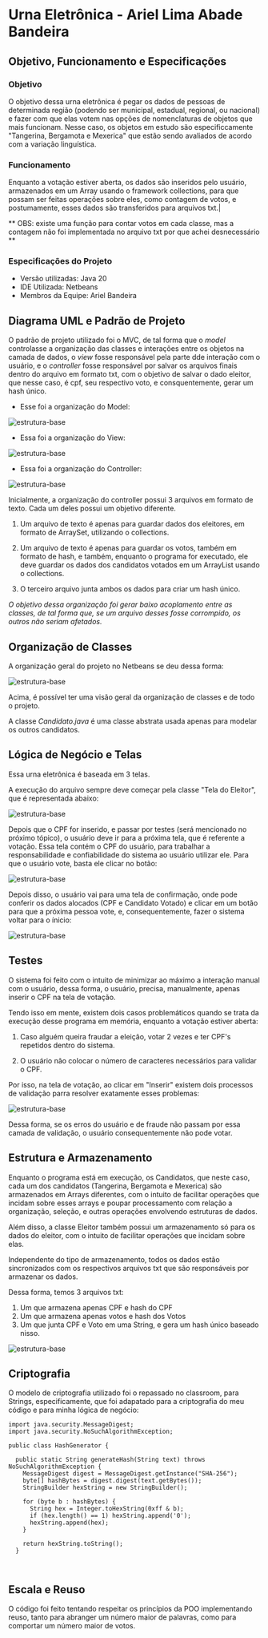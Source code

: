 
# Urna Eletrônica - Ariel Lima Abade Bandeira

## Objetivo, Funcionamento e Especificações

### Objetivo

O objetivo dessa urna eletrônica é pegar os dados de pessoas de determinada região (podendo ser municipal, estadual, regional, ou nacional) e fazer com que elas votem nas opções de nomenclaturas de objetos que mais funcionam. Nesse caso, os objetos em estudo são especificcamente "Tangerina, Bergamota e Mexerica" que estão sendo avaliados de acordo com a variação linguística.

### Funcionamento

Enquanto a votação estiver aberta, os dados são inseridos pelo usuário, armazenados em um Array usando o framework collections, para que possam ser feitas operações sobre eles, como contagem de votos, e postumamente, esses dados são transferidos para arquivos txt.|

** OBS: existe uma função para contar votos em cada classe, mas a contagem não foi implementada no arquivo txt por que achei desnecessário **

### Especificações do Projeto

- Versão utilizadas: Java 20
- IDE Utilizada: Netbeans
- Membros da Equipe: Ariel Bandeira


## Diagrama UML e Padrão de Projeto

O padrão de projeto utilizado foi o MVC, de tal forma que o *model* controlasse a organização das classes e interações entre os objetos na camada de dados, o *view* fosse responsável pela parte dde interação com o usuário, e o *controller* fosse responsável por salvar os arquivos finais dentro do arquivo em formato txt, com o objetivo de salvar o dado eleitor, que nesse caso, é cpf, seu respectivo voto, e consquentemente, gerar um hash único.

- Esse foi a organização do Model:

![estrutura-base](imagens-projeto\UML-MVC1.png)

- Essa foi a organização do View:

![estrutura-base](imagens-projeto\UML-MVC2.png)


- Essa foi a organização do Controller:


![estrutura-base](imagens-projeto\UML-MVC3.png)

Inicialmente, a organização do controller possui 3 arquivos em formato de texto. Cada um deles possui um objetivo diferente.

1) Um arquivo de texto é apenas para guardar dados dos eleitores, em formato de ArraySet, utilizando o collections.

2) Um arquivo de texto é apenas para guardar os votos, também em formato de hash, e também, enquanto o programa for executado, ele deve guardar os dados dos candidatos votados em um ArrayList usando o collections.

3) O terceiro arquivo junta ambos os dados para criar um hash único.

*O objetivo dessa organização foi gerar baixo acoplamento entre as classes, de tal forma que, se um arquivo desses fosse corrompido, os outros não seriam afetados.*

## Organização de Classes

A organização geral do projeto no Netbeans se deu dessa forma:

![estrutura-base](imagens-projeto\ESTRUTURA-BASE.png)

Acima, é possível ter uma visão geral da organização de classes e de todo o projeto.

A classe *Candidato.java* é uma classe abstrata usada apenas para modelar os outros candidatos.

## Lógica de Negócio e Telas

Essa urna eletrônica é baseada em 3 telas.

A execução do arquivo sempre deve começar pela classe "Tela do Eleitor", que é representada abaixo:

![estrutura-base](imagens-projeto\TelaDoEleitor.png)

Depois que o CPF for inserido, e passar por testes (será mencionado no próximo tópico), o usuário deve ir para a próxima tela, que é referente a votação. Essa tela contém o CPF do usuário, para trabalhar a responsabilidade e confiabilidade do sistema ao usuário utilizar ele. Para que o usuário vote, basta ele clicar no botão:

![estrutura-base](imagens-projeto\TelaVotacao.png)

Depois disso, o usuário vai para uma tela de confirmação, onde pode conferir os dados alocados (CPF e Candidato Votado) e clicar em um botão para que a próxima pessoa vote, e, consequentemente, fazer o sistema voltar para o ínicio:


![estrutura-base](imagens-projeto\TelaConfirmacao.png)



## Testes

O sistema foi feito com o intuito de minimizar ao máximo a interação manual com o usuário, dessa forma, o usuário, precisa, manualmente, apenas inserir o CPF na tela de votação.

Tendo isso em mente, existem dois casos problemáticos quando se trata da execução desse programa em memória, enquanto a votação estiver aberta:

1) Caso alguém queira fraudar a eleição, votar 2 vezes e ter CPF's repetidos dentro do sistema.

2) O usuário não colocar o número de caracteres necessários para validar o CPF.

Por isso, na tela de votação, ao clicar em "Inserir" existem dois processos de validação parra resolver exatamente esses problemas:

![estrutura-base](imagens-projeto\ValidacaoCPF.png)

Dessa forma, se os erros do usuário e de fraude não passam por essa camada de validação, o usuário consequentemente não pode votar.



## Estrutura e Armazenamento

Enquanto o programa está em execução, os Candidatos, que neste caso, cada um dos candidatos (Tangerina, Bergamota e Mexerica) são armazenados em Arrays diferentes, com o intuito de facilitar operações que incidam sobre esses arrays e poupar processamento com relação a organização, seleção, e outras operações envolvendo estruturas de dados.

Além disso, a classe Eleitor também possui um armazenamento só para os dados do eleitor, com o intuito de facilitar operações que incidam sobre elas.

Independente do tipo de armazenamento, todos os dados estão sincronizados com os respectivos arquivos txt que são responsáveis por armazenar os dados.

Dessa forma, temos 3 arquivos txt:

1) Um que armazena apenas CPF e hash do CPF
2) Um que armazena apenas votos e hash dos Votos
3) Um que junta CPF e Voto em uma String, e gera um hash único baseado nisso.

![estrutura-base](imagens-projeto\HASHES.png)


## Criptografia

O modelo de criptografia utilizado foi o repassado no classroom, para Strings, especificamente, que foi adapatado para a criptografia do meu código e para minha lógica de negócio:

```
import java.security.MessageDigest;
import java.security.NoSuchAlgorithmException;

public class HashGenerator {
 
  public static String generateHash(String text) throws NoSuchAlgorithmException {
    MessageDigest digest = MessageDigest.getInstance("SHA-256");
    byte[] hashBytes = digest.digest(text.getBytes());
    StringBuilder hexString = new StringBuilder();

    for (byte b : hashBytes) {
      String hex = Integer.toHexString(0xff & b);
      if (hex.length() == 1) hexString.append('0');
      hexString.append(hex);
    }

    return hexString.toString();
  }



```



## Escala e Reuso

O código foi feito tentando respeitar os princípios da POO implementando reuso, tanto para abranger um número maior de palavras, como para comportar um número maior de votos.


